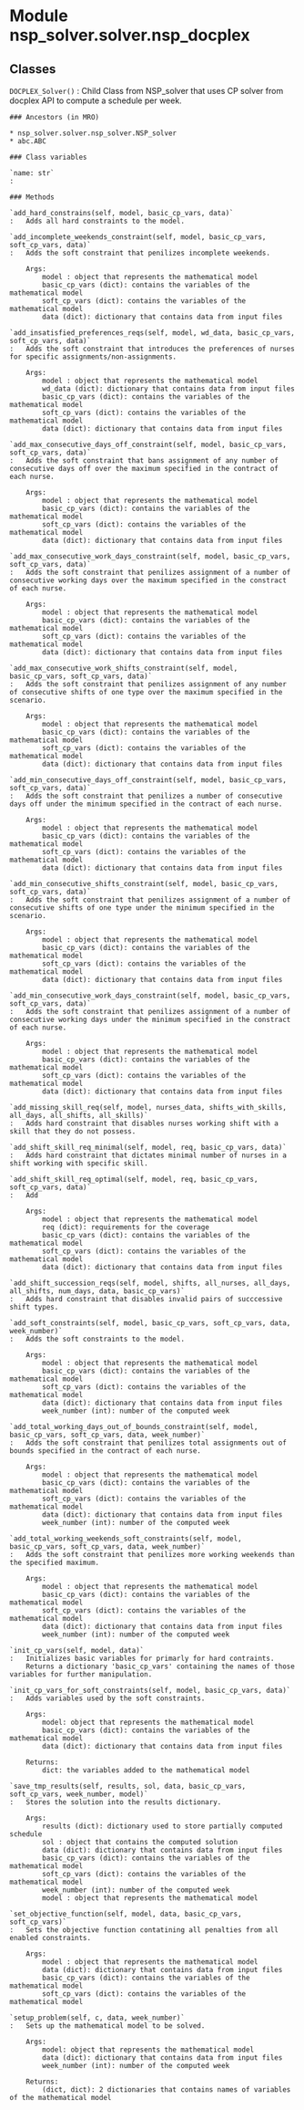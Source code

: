 Module nsp_solver.solver.nsp_docplex
====================================

Classes
-------

`DOCPLEX_Solver()`
:   Child Class from NSP_solver that uses CP solver from docplex API to compute a schedule per week.

    ### Ancestors (in MRO)

    * nsp_solver.solver.nsp_solver.NSP_solver
    * abc.ABC

    ### Class variables

    `name: str`
    :

    ### Methods

    `add_hard_constrains(self, model, basic_cp_vars, data)`
    :   Adds all hard constraints to the model.

    `add_incomplete_weekends_constraint(self, model, basic_cp_vars, soft_cp_vars, data)`
    :   Adds the soft constraint that penilizes incomplete weekends.
        
        Args:
            model : object that represents the mathematical model
            basic_cp_vars (dict): contains the variables of the mathematical model
            soft_cp_vars (dict): contains the variables of the mathematical model
            data (dict): dictionary that contains data from input files

    `add_insatisfied_preferences_reqs(self, model, wd_data, basic_cp_vars, soft_cp_vars, data)`
    :   Adds the soft constraint that introduces the preferences of nurses for specific assignments/non-assignments.
        
        Args:
            model : object that represents the mathematical model
            wd_data (dict): dictionary that contains data from input files
            basic_cp_vars (dict): contains the variables of the mathematical model
            soft_cp_vars (dict): contains the variables of the mathematical model
            data (dict): dictionary that contains data from input files

    `add_max_consecutive_days_off_constraint(self, model, basic_cp_vars, soft_cp_vars, data)`
    :   Adds the soft constraint that bans assignment of any number of consecutive days off over the maximum specified in the contract of each nurse.
        
        Args:
            model : object that represents the mathematical model
            basic_cp_vars (dict): contains the variables of the mathematical model
            soft_cp_vars (dict): contains the variables of the mathematical model
            data (dict): dictionary that contains data from input files

    `add_max_consecutive_work_days_constraint(self, model, basic_cp_vars, soft_cp_vars, data)`
    :   Adds the soft constraint that penilizes assignment of a number of consecutive working days over the maximum specified in the constract of each nurse.
        
        Args:
            model : object that represents the mathematical model
            basic_cp_vars (dict): contains the variables of the mathematical model
            soft_cp_vars (dict): contains the variables of the mathematical model
            data (dict): dictionary that contains data from input files

    `add_max_consecutive_work_shifts_constraint(self, model, basic_cp_vars, soft_cp_vars, data)`
    :   Adds the soft constraint that penilizes assignment of any number of consecutive shifts of one type over the maximum specified in the scenario.
        
        Args:
            model : object that represents the mathematical model
            basic_cp_vars (dict): contains the variables of the mathematical model
            soft_cp_vars (dict): contains the variables of the mathematical model
            data (dict): dictionary that contains data from input files

    `add_min_consecutive_days_off_constraint(self, model, basic_cp_vars, soft_cp_vars, data)`
    :   Adds the soft constraint that penilizes a number of consecutive days off under the minimum specified in the contract of each nurse.
        
        Args:
            model : object that represents the mathematical model
            basic_cp_vars (dict): contains the variables of the mathematical model
            soft_cp_vars (dict): contains the variables of the mathematical model
            data (dict): dictionary that contains data from input files

    `add_min_consecutive_shifts_constraint(self, model, basic_cp_vars, soft_cp_vars, data)`
    :   Adds the soft constraint that penilizes assignment of a number of consecutive shifts of one type under the minimum specified in the scenario.
        
        Args:
            model : object that represents the mathematical model
            basic_cp_vars (dict): contains the variables of the mathematical model
            soft_cp_vars (dict): contains the variables of the mathematical model
            data (dict): dictionary that contains data from input files

    `add_min_consecutive_work_days_constraint(self, model, basic_cp_vars, soft_cp_vars, data)`
    :   Adds the soft constraint that penilizes assignment of a number of consecutive working days under the minimum specified in the constract of each nurse.
        
        Args:
            model : object that represents the mathematical model
            basic_cp_vars (dict): contains the variables of the mathematical model
            soft_cp_vars (dict): contains the variables of the mathematical model
            data (dict): dictionary that contains data from input files

    `add_missing_skill_req(self, model, nurses_data, shifts_with_skills, all_days, all_shifts, all_skills)`
    :   Adds hard constraint that disables nurses working shift with a skill that they do not possess.

    `add_shift_skill_req_minimal(self, model, req, basic_cp_vars, data)`
    :   Adds hard constraint that dictates minimal number of nurses in a shift working with specific skill.

    `add_shift_skill_req_optimal(self, model, req, basic_cp_vars, soft_cp_vars, data)`
    :   Add
        
        Args:
            model : object that represents the mathematical model
            req (dict): requirements for the coverage
            basic_cp_vars (dict): contains the variables of the mathematical model
            soft_cp_vars (dict): contains the variables of the mathematical model
            data (dict): dictionary that contains data from input files

    `add_shift_succession_reqs(self, model, shifts, all_nurses, all_days, all_shifts, num_days, data, basic_cp_vars)`
    :   Adds hard constraint that disables invalid pairs of succcessive shift types.

    `add_soft_constraints(self, model, basic_cp_vars, soft_cp_vars, data, week_number)`
    :   Adds the soft constraints to the model.
        
        Args:
            model : object that represents the mathematical model
            basic_cp_vars (dict): contains the variables of the mathematical model
            soft_cp_vars (dict): contains the variables of the mathematical model
            data (dict): dictionary that contains data from input files
            week_number (int): number of the computed week

    `add_total_working_days_out_of_bounds_constraint(self, model, basic_cp_vars, soft_cp_vars, data, week_number)`
    :   Adds the soft constraint that penilizes total assignments out of bounds specified in the contract of each nurse.
        
        Args:
            model : object that represents the mathematical model
            basic_cp_vars (dict): contains the variables of the mathematical model
            soft_cp_vars (dict): contains the variables of the mathematical model
            data (dict): dictionary that contains data from input files
            week_number (int): number of the computed week

    `add_total_working_weekends_soft_constraints(self, model, basic_cp_vars, soft_cp_vars, data, week_number)`
    :   Adds the soft constraint that penilizes more working weekends than the specified maximum.
        
        Args:
            model : object that represents the mathematical model
            basic_cp_vars (dict): contains the variables of the mathematical model
            soft_cp_vars (dict): contains the variables of the mathematical model
            data (dict): dictionary that contains data from input files
            week_number (int): number of the computed week

    `init_cp_vars(self, model, data)`
    :   Initializes basic variables for primarly for hard contraints.
        Returns a dictionary 'basic_cp_vars' containing the names of those variables for further manipulation.

    `init_cp_vars_for_soft_constraints(self, model, basic_cp_vars, data)`
    :   Adds variables used by the soft constraints.
        
        Args:
            model: object that represents the mathematical model
            basic_cp_vars (dict): contains the variables of the mathematical model
            data (dict): dictionary that contains data from input files
        
        Returns:
            dict: the variables added to the mathematical model

    `save_tmp_results(self, results, sol, data, basic_cp_vars, soft_cp_vars, week_number, model)`
    :   Stores the solution into the results dictionary.
        
        Args:
            results (dict): dictionary used to store partially computed schedule
            sol : object that contains the computed solution
            data (dict): dictionary that contains data from input files
            basic_cp_vars (dict): contains the variables of the mathematical model
            soft_cp_vars (dict): contains the variables of the mathematical model
            week_number (int): number of the computed week
            model : object that represents the mathematical model

    `set_objective_function(self, model, data, basic_cp_vars, soft_cp_vars)`
    :   Sets the objective function contatining all penalties from all enabled constraints.
        
        Args:
            model : object that represents the mathematical model
            data (dict): dictionary that contains data from input files
            basic_cp_vars (dict): contains the variables of the mathematical model
            soft_cp_vars (dict): contains the variables of the mathematical model

    `setup_problem(self, c, data, week_number)`
    :   Sets up the mathematical model to be solved.
        
        Args:
            model: object that represents the mathematical model
            data (dict): dictionary that contains data from input files
            week_number (int): number of the computed week
        
        Returns:
            (dict, dict): 2 dictionaries that contains names of variables of the mathematical model